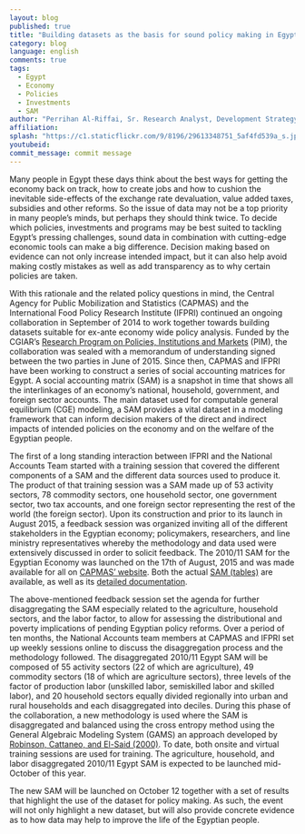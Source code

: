 ```yaml
---
layout: blog
published: true
title: "Building datasets as the basis for sound policy making in Egypt: the case of CAPMAS-IFPRI collaboration"
category: blog
language: english
comments: true
tags: 
  - Egypt
  - Economy
  - Policies
  - Investments
  - SAM
author: "Perrihan Al-Riffai, Sr. Research Analyst, Development Strategy and Governance Division, IFPRI."
affiliation: 
splash: "https://c1.staticflickr.com/9/8196/29613348751_5af4fd539a_s.jpg"
youtubeid: 
commit_message: commit message
---
```

Many people in Egypt these days think about the best ways for getting the economy back on track, how to create jobs and how to cushion the inevitable side-effects of the exchange rate devaluation, value added taxes, subsidies and other reforms. So the issue of data may not be a top priority in many people’s minds, but perhaps they should think twice. To decide which policies, investments and programs may be best suited to tackling Egypt’s pressing challenges, sound data in combination with cutting-edge economic tools can make a big difference. Decision making based on evidence can not only increase intended impact, but it can also help avoid making costly mistakes as well as add transparency as to why certain policies are taken. 


With this rationale and the related policy questions in mind, the Central Agency for Public Mobilization and Statistics (CAPMAS) and the International Food Policy Research Institute (IFPRI) continued an ongoing collaboration in September of 2014 to work together towards building datasets suitable for ex-ante economy wide policy analysis. Funded by the CGIAR’s [Research Program on Policies, Institutions and Markets](http://pim.cgiar.org/) (PIM), the collaboration was sealed with a memorandum of understanding signed between the two parties in June of 2015. Since then, CAPMAS and IFPRI have been working to construct a series of social accounting matrices for Egypt. A social accounting matrix (SAM) is a snapshot in time that shows all the interlinkages of an economy’s national, household, government, and foreign sector accounts. The main dataset used for computable general equilibrium (CGE) modeling, a SAM provides a vital dataset in a modeling framework that can inform decision makers of the direct and indirect impacts of intended policies on the economy and on the welfare of the Egyptian people. 

The first of a long standing interaction between IFPRI and the National Accounts Team started with a training session that covered the different components of a SAM and the different data sources used to produce it. The product of that training session was a SAM made up of 53 activity sectors, 78 commodity sectors, one household sector, one government sector, two tax accounts, and one foreign sector representing the rest of the world (the foreign sector). Upon its construction and prior to its launch in August 2015, a feedback session was organized inviting all of the different stakeholders in the Egyptian economy; policymakers, researchers, and line ministry representatives whereby the methodology and data used were extensively discussed in order to solicit feedback. The 2010/11 SAM for the Egyptian Economy was launched on the 17th of August, 2015 and was made available for all on [CAPMAS’ website](http://www.capmas.gov.eg/). Both the actual [SAM (tables)]( http://www.msrintranet.capmas.gov.eg/?lang=2) are available, as well as its [detailed documentation]( http://www.msrintranet.capmas.gov.eg/pepo/Methodology_En.pdf). 

The above-mentioned feedback session set the agenda for further disaggregating the SAM especially related to the agriculture, household sectors, and the labor factor, to allow for assessing the distributional and poverty implications of pending Egyptian policy reforms. Over a period of ten months, the National Accounts team members at CAPMAS and IFPRI set up weekly sessions online to discuss the disaggregation process and the methodology followed. The disaggregated 2010/11 Egypt SAM will be composed of 55 activity sectors (22 of which are agriculture), 49 commodity sectors (18 of which are agriculture sectors), three levels of the factor of production labor (unskilled labor, semiskilled labor and skilled labor), and 20 household sectors equally divided regionally into urban and rural households and each disaggregated into deciles. During this phase of the collaboration, a new methodology is used where the SAM is disaggregated and balanced using the cross entropy method using the General Algebraic Modeling System (GAMS) an approach developed by [Robinson, Cattaneo, and El-Said (2000)]( http://ebrary.ifpri.org/cdm/ref/collection/p15738coll5/id/2108). To date, both onsite and virtual training sessions are used for training. The agriculture, household, and labor disaggregated 2010/11 Egypt SAM is expected to be launched mid-October of this year.  

The new SAM will be launched on October 12 together with a set of results that highlight the use of the dataset for policy making. As such, the event will not only highlight a new dataset, but will also provide concrete evidence as to how data may help to improve the life of the Egyptian people.